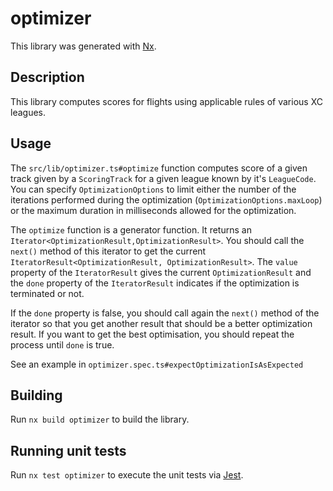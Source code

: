 # optimizer

This library was generated with [Nx](https://nx.dev).

## Description

This library computes scores for flights using applicable rules of various XC leagues.

## Usage

The `src/lib/optimizer.ts#optimize` function computes score of a given track given by a `ScoringTrack` for a given league known by it's `LeagueCode`.
You can specify `OptimizationOptions` to limit either the number of the iterations performed during the optimization (`OptimizationOptions.maxLoop`)
or the maximum duration in milliseconds allowed for the optimization.

The `optimize` function is a generator function. It returns an `Iterator<OptimizationResult,OptimizationResult>`. You should call the `next()`
method of this iterator to get the current `IteratorResult<OptimizationResult, OptimizationResult>`. The `value` property of the `IteratorResult`
gives the current `OptimizationResult` and the `done` property of the `IteratorResult` indicates if the optimization is terminated or not.

If the `done` property is false, you should call again the `next()` method of the iterator so that you get another result that should be a better
optimization result. If you want to get the best optimisation, you should repeat the process until `done` is true.

See an example in `optimizer.spec.ts#expectOptimizationIsAsExpected`

## Building

Run `nx build optimizer` to build the library.

## Running unit tests

Run `nx test optimizer` to execute the unit tests via [Jest](https://jestjs.io).
